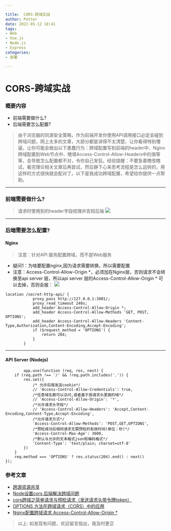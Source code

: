 ```yaml
---

title:  CORS-跨域实战
author: Potter
date: 2022-05-12 18:41
tags: 
- Web
- Vue.js
- Node.js
- Express
categories: 
- 部署

---
```


# CORS-跨域实战

### 概要内容
- 前端需要做什么?
- 后端需要怎么配置?

> 由于浏览器的同源安全策略，作为前端开发你使用API调用接口必定会碰到跨域问题，网上太多的文章，大部分都是讲得不太清楚，让你看得特别懵逼，让你可能会做出以下愚蠢行为：跨域配置写到前端的header中、Nginx 跨域配置到Web节点中、瞎填Access-Control-Allow-Headers中的值等等，会导致怎么配置都不对，令你自己发狂。经验提醒：不要急着瞎改瞎试，看完理论相关文章后再尝试，然后静下心来思考流程是怎么运转的，用这样的方式很快就会配对了。以下是我成功跨域配置，希望给你提供一点帮助。

<!--more-->

---

### 前端需要做什么?
> 请求时使用到的header字段梳理并告知后端
![](https://cdn.jsdelivr.net/gh/aa4790139/BlogPicBed@master//img/20210126175710.png)

---

### 后端需要怎么配置?

#### Nginx
> 注意：针对API 服务配置跨域，而不是Web服务
- 疑问1：为啥要配置nginx,因为请求需要转换，所以需要配置
- 注意：Access-Control-Allow-Origin *，必须加在Nginx层，否则请求不会转换至api server 层，所以api server 层的Access-Control-Allow-Origin * 可以去掉，否则会报：
![](https://cdn.jsdelivr.net/gh/aa4790139/BlogPicBed@master//img/20210126211841.png)

```
location /secret-http-api/ {
            proxy_pass http://127.0.0.1:3001/;
            proxy_read_timeout 240s;
            add_header Access-Control-Allow-Origin *;
            add_header Access-Control-Allow-Methods 'GET, POST, OPTIONS';
            add_header Access-Control-Allow-Headers 'Content-Type,Authorization,Content-Encoding,Accept-Encoding';
            if ($request_method = 'OPTIONS') {
                return 204;
            }
        }
```

---

#### API Server (Nodejs)
```
        app.use(function (req, res, next) {
    if (req.path !== '/' && !req.path.includes('.')) {
        res.set({
            /* 允许后端发送cookie*/
            // 'Access-Control-Allow-Credentials': true,
            /*任意域名都可以访问,或者基于我请求头里面的域*/
            // 'Access-Control-Allow-Origin': '*',
            /*允许请求头字段*/
            // 'Access-Control-Allow-Headers': 'Accept,Content-Encoding,Content-Type,Accept-Encoding',
            /*允许请求方式*/
            'Access-Control-Allow-Methods': 'POST,GET,OPTIONS',
            /*预检成功后相同请求无需预检的有效时间(单位：秒)*/
            'Access-Control-Max-Age': 3600,
            /*默认与允许的文本格式json和编码格式*/
            'Content-Type': 'text/plain; charset=utf-8'
        })
    }
    req.method === 'OPTIONS' ? res.status(204).end() : next()
});     
```

### 参考文章
- [跨源资源共享](https://developer.mozilla.org/zh-CN/docs/Web/HTTP/Access_control_CORS#%E4%BB%80%E4%B9%88%E6%83%85%E5%86%B5%E4%B8%8B%E9%9C%80%E8%A6%81_cors_%EF%BC%9F)
- [Node设置cors,后端解决跨域问题](https://segmentfault.com/a/1190000022512695)
- [cors跨域之简单请求与预检请求（发送请求头带令牌token）](https://segmentfault.com/a/1190000009971254)
- [OPTIONS 方法在跨域请求（CORS）中的应用](https://blog.yiguochen.com/options-cors.html)
- [Nginx配置跨域请求 Access-Control-Allow-Origin *](https://segmentfault.com/a/1190000012550346)

> 以上: 如发现有问题，欢迎留言指出，我及时更正
